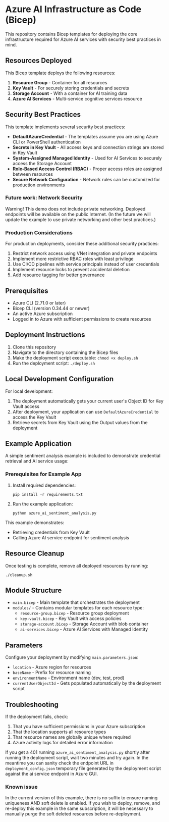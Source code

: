# Azure AI Infrastructure as Code (Bicep)

This repository contains Bicep templates for deploying the core infrastructure required for Azure AI services with security best practices in mind.

## Resources Deployed

This Bicep template deploys the following resources:

1. **Resource Group** - Container for all resources
2. **Key Vault** - For securely storing credentials and secrets
3. **Storage Account** - With a container for AI training data
4. **Azure AI Services** - Multi-service cognitive services resource

## Security Best Practices

This template implements several security best practices:

- **DefaultAzureCredential** - The templates assume you are using Azure CLI or PowerShell authentication
- **Secrets in Key Vault** - All access keys and connection strings are stored in Key Vault
- **System-Assigned Managed Identity** - Used for AI Services to securely access the Storage Account
- **Role-Based Access Control (RBAC)** - Proper access roles are assigned between resources
- **Secure Network Configuration** - Network rules can be customized for production environments

### Future work: Network Security
Warning! This demo does not include private networking. Deployed endpoints will be available on the public Internet. (In the future we will update the example to use private networking and other best practices.) 

### Production Considerations

For production deployments, consider these additional security practices:

1. Restrict network access using VNet integration and private endpoints
2. Implement more restrictive RBAC roles with least privilege
3. Use CI/CD pipelines with service principals instead of user credentials
4. Implement resource locks to prevent accidental deletion
5. Add resource tagging for better governance

## Prerequisites

- Azure CLI (2.71.0 or later)
- Bicep CLI (version 0.34.44 or newer)
- An active Azure subscription
- Logged in to Azure with sufficient permissions to create resources

## Deployment Instructions

1. Clone this repository
2. Navigate to the directory containing the Bicep files
3. Make the deployment script executable: `chmod +x deploy.sh`
4. Run the deployment script: `./deploy.sh`

## Local Development Configuration

For local development:

1. The deployment automatically gets your current user's Object ID for Key Vault access
2. After deployment, your application can use `DefaultAzureCredential` to access the Key Vault
3. Retrieve secrets from Key Vault using the Output values from the deployment

## Example Application

A simple sentiment analysis example is included to demonstrate credential retrieval and AI service usage:

### Prerequisites for Example App
1. Install required dependencies:
   ```
   pip install -r requirements.txt
   ```

2. Run the example application:
   ```
   python azure_ai_sentiment_analysis.py
   ```

This example demonstrates:
- Retrieving credentials from Key Vault
- Calling Azure AI service endpoint for sentiment analysis


## Resource Cleanup

Once testing is complete, remove all deployed resources by running:
```
./cleanup.sh
```

## Module Structure

- `main.bicep` - Main template that orchestrates the deployment
- `modules/` - Contains modular templates for each resource type:
  - `resource-group.bicep` - Resource group deployment
  - `key-vault.bicep` - Key Vault with access policies
  - `storage-account.bicep` - Storage Account with blob container
  - `ai-services.bicep` - Azure AI Services with Managed Identity

## Parameters

Configure your deployment by modifying `main.parameters.json`:

- `location` - Azure region for resources
- `baseName` - Prefix for resource naming
- `environmentName` - Environment name (dev, test, prod)
- `currentUserObjectId` - Gets populated automatically by the deployment script

## Troubleshooting

If the deployment fails, check:

1. That you have sufficient permissions in your Azure subscription
2. That the location supports all resource types
3. That resource names are globally unique where required
4. Azure activity logs for detailed error information

If you get a 401 running ```azure_ai_sentiment_analysis.py``` shortly after running the deployment script, wait two minutes and try again. In the meantime you can sanity check the endpoint URL in ```deployment_config.json``` temporary file generated by the deployment script against the ai service endpoint in Azure GUI.

### Known issue

In the current version of this example, there is no suffix to ensure naming uniqueness AND soft delete is enabled. If you wish to deploy, remove, and re-deploy this example in the same subscription, it will be necessary to manually purge the soft deleted resources before re-deployment.